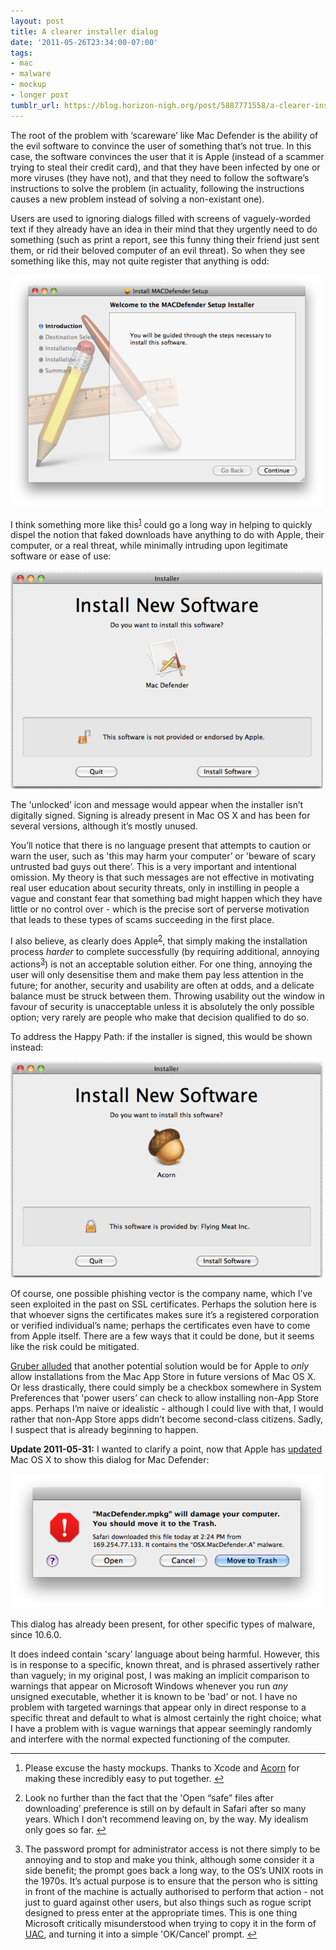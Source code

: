 ```yaml
---
layout: post
title: A clearer installer dialog
date: '2011-05-26T23:34:00-07:00'
tags:
- mac
- malware
- mockup
- longer post
tumblr_url: https://blog.horizon-nigh.org/post/5887771558/a-clearer-installer-dialog
---
```

The root of the problem with ‘scareware’ like Mac Defender is the ability of the evil software to convince the user of something that’s not true. In this case, the software convinces the user that it is Apple (instead of a scammer trying to steal their credit card), and that they have been infected by one or more viruses (they have not), and that they need to follow the software’s instructions to solve the problem (in actuality, following the instructions causes a new problem instead of solving a non-existant one).

Users are used to ignoring dialogs filled with screens of vaguely-worded text if they already have an idea in their mind that they urgently need to do something (such as print a report, see this funny thing their friend just sent them, or rid their beloved computer of an evil threat). So when they see something like this, may not quite register that anything is odd:

![](/tumblr_files/tumblr_llu1owGMPr1qz4kpf.png)

I think something more like this<sup id="fnref:hasty"><a href="#fn:hasty" class="footnote-ref" role="doc-noteref">1</a></sup> could go a long way in helping to quickly dispel the notion that faked downloads have anything to do with Apple, their computer, or a real threat, while minimally intruding upon legitimate software or ease of use:

![](/tumblr_files/tumblr_llu2x37qNo1qz4kpf.png)

The 'unlocked’ icon and message would appear when the installer isn’t digitally signed. Signing is already present in Mac OS X and has been for several versions, although it’s mostly unused.

You’ll notice that there is no language present that attempts to caution or warn the user, such as 'this may harm your computer’ or 'beware of scary untrusted bad guys out there’. This is a very important and intentional omission. My theory is that such messages are not effective in motivating real user education about security threats, only in instilling in people a vague and constant fear that something bad might happen which they have little or no control over - which is the precise sort of perverse motivation that leads to these types of scams succeeding in the first place.

I also believe, as clearly does Apple<sup id="fnref:open-safe"><a href="#fn:open-safe" class="footnote-ref" role="doc-noteref">2</a></sup>, that simply making the installation process _harder_ to complete successfully (by requiring additional, annoying actions<sup id="fnref:root"><a href="#fn:root" class="footnote-ref" role="doc-noteref">3</a></sup>) is not an acceptable solution either. For one thing, annoying the user will only desensitise them and make them pay less attention in the future; for another, security and usability are often at odds, and a delicate balance must be struck between them. Throwing usability out the window in favour of security is unacceptable unless it is absolutely the only possible option; very rarely are people who make that decision qualified to do so.

To address the Happy Path: if the installer is signed, this would be shown instead:

![](/tumblr_files/tumblr_llu2xgzaM41qz4kpf.png)

Of course, one possible phishing vector is the company name, which I’ve seen exploited in the past on SSL certificates. Perhaps the solution here is that whoever signs the certificates makes sure it’s a registered corporation or verified individual’s name; perhaps the certificates even have to come from Apple itself. There are a few ways that it could be done, but it seems like the risk could be mitigated.

[Gruber alluded](http://www.webcitation.org/query?url=http%3A%2F%2Fdaringfireball.net%2Flinked%2F2011%2F05%2F18%2Fbott-mac-defender&date=2011-05-26) that another potential solution would be for Apple to _only_ allow installations from the Mac App Store in future versions of Mac OS X. Or less drastically, there could simply be a checkbox somewhere in System Preferences that 'power users’ can check to allow installing non-App Store apps. Perhaps I’m naive or idealistic - although I could live with that, I would rather that non-App Store apps didn’t become second-class citizens. Sadly, I suspect that is already beginning to happen.

**Update 2011-05-31:** I wanted to clarify a point, now that Apple has [updated](http://www.webcitation.org/query?url=http%3A%2F%2Fwww.macrumors.com%2F2011%2F05%2F31%2Fapple-addresses-mac-defender-threat-with-security-update-2011-003-for-snow-leopard%2F&date=2011-05-31) Mac OS X to show this dialog for Mac Defender:

![](/tumblr_files/tumblr_lm3dtc0P7m1qz4kpf.png)

This dialog has already been present, for other specific types of malware, since 10.6.0.

It does indeed contain 'scary’ language about being harmful. However, this is in response to a specific, known threat, and is phrased assertively rather than vaguely; in my original post, I was making an implicit comparison to warnings that appear on Microsoft Windows whenever you run _any_ unsigned executable, whether it is known to be 'bad’ or not. I have no problem with targeted warnings that appear only in direct response to a specific threat and default to what is almost certainly the right choice; what I have a problem with is vague warnings that appear seemingly randomly and interfere with the normal expected functioning of the computer.

* * *

1. Please excuse the hasty mockups. Thanks to Xcode and [Acorn](http://flyingmeat.com/acorn/) for making these incredibly easy to put together.&nbsp;[↩︎](#fnref:hasty)

2. Look no further than the fact that the 'Open “safe” files after downloading’ preference is still on by default in Safari after so many years. Which I don’t recommend leaving on, by the way. My idealism only goes so far.&nbsp;[↩︎](#fnref:open-safe)

3. The password prompt for administrator access is not there simply to be annoying and to stop and make you think, although some consider it a side benefit; the prompt goes back a long way, to the OS’s UNIX roots in the 1970s. It’s actual purpose is to ensure that the person who is sitting in front of the machine is actually authorised to perform that action - not just to guard against other users, but also things such as rogue script designed to press enter at the appropriate times. This is one thing Microsoft critically misunderstood when trying to copy it in the form of [UAC](http://www.webcitation.org/query?url=http%3A%2F%2Fen.wikipedia.org%2Fwiki%2FUser_Account_Control&date=2011-05-26), and turning it into a simple 'OK/Cancel’ prompt.&nbsp;[↩︎](#fnref:root)

